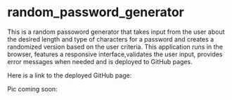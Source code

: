 # random_password_generator

This is a random passoword generator that takes input from the user about the desired length and type of characters for a password and creates a randomized version based on the user criteria. This application runs in the browser, features a responsive interface,validates the user input, provides error messages when needed and is deployed to GitHub pages.

Here is a link to the deployed GitHub page: 

Pic coming soon: